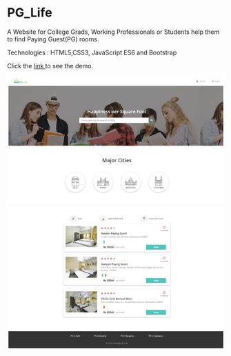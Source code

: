 # PG_Life

A Website for College Grads, Working Professionals or Students help them to find Paying Guest(PG) rooms.

Technologies : HTML5,CSS3, JavaScript ES6 and Bootstrap

Click the <a href="https://ashutoshsingh47.github.io/PG_Life/home.html" target="_blank" rel="norefferer"> link </a> to see the demo.

<div class="img">
  <img src="screenshots/PG_Life_Website.jpg"
</div>
